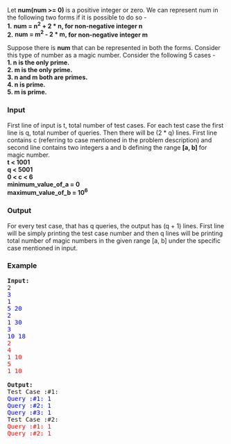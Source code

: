 <p>Let <strong>num(num &gt;= 0) </strong>is a positive integer or zero. We can represent num in the following two forms if it is possible to do so -<br><strong>1.</strong> <strong>num = n<sup>2</sup> + 2 * n, for non-negative integer n</strong><br><strong>2.</strong> <strong>num = m<sup>2</sup> - 2 * m, </strong><strong>for non-negative integer m<br></strong></p>
<p>Suppose there is <strong>num</strong> that can be represented in both the forms. Consider this type of number as a magic number. Consider the following 5 cases -<br><strong>1. n is the only prime.<br>2. m is the only prime.<br>3. n and m both are primes.<br>4. n is prime.<br>5. m is prime.</strong></p>
<h3>Input</h3>
<p>First line of input is t, total number of test cases. For each test  case the first line is q, total number of queries. Then there will be (2  * q) lines. First line contains c (referring to case mentioned in the  problem description) and second line contains two integers a and b  defining the range <strong>[a, b] </strong>for magic number.<br><strong>t &lt; 1001<br>q &lt; 5001<br>0 &lt; c &lt; 6<br>minimum_value_of_a = 0<br>maximum_value_of_b = 10<sup>6</sup></strong></p>
<h3>Output</h3>
<p>For every test case, that has q queries, the output has (q + 1)  lines. First line will be simply printing the test case number and then q  lines will be printing total number of magic numbers in the given range  [a, b] under the specific case mentioned in input.</p>
<h3>Example</h3>
<pre><strong>Input:</strong>
2<br><span style="color: #0000ff;">3<br>1<br>5 20<br>2<br>1 30<br>3<br>10 18<br></span><span style="color: #ff0000;">2<br>4<br>1 10<br>5<br>1 10
</span>
<strong>Output:</strong>
Test Case :#1:<span style="color: #0000ff;"><br>Query :#1: 1<br>Query :#2: 1<br>Query :#3: 1</span><br>Test Case :#2:<br><span style="color: #ff0000;">Query :#1: 1<br>Query :#2: 1<br><strong></strong></span></pre>